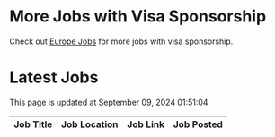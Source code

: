 # More Jobs with Visa Sponsorship

Check out [Europe Jobs](https://github.com/sureshparimi/europejobs#latest-jobs) for more jobs with visa sponsorship.

# Latest Jobs

This page is updated at September 09, 2024 01:51:04

| Job Title | Job Location | Job Link | Job Posted |
| --- | --- | --- | --- |

